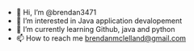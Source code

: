 - 👋 Hi, I’m @brendan3471
- 👀 I’m interested in Java application devalopement
- 🌱 I’m currently learning Github, java and python
- 📫 How to reach me brendanmclelland@gmail.com

<!---
brendan3471/brendan3471 is a ✨ special ✨ repository because its `README.md` (this file) appears on your GitHub profile.
You can click the Preview link to take a look at your changes.
--->
